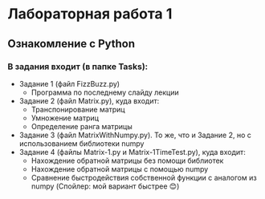 # Лабораторная работа 1
## Ознакомление с Python
### В задания входит (в папке Tasks):
+ Задание 1 (файл FizzBuzz.py)
    + Программа по последнему слайду лекции
+ Задание 2 (файл Matrix.py), куда входит:
    + Транспонирование матриц
	+ Умножение матриц
	+ Определение ранга матрицы
+ Задание 3 (файл MatrixWithNumpy.py). То же, что и Задание 2, но с использованием библиотеки numpy
+ Задание 4 (файлы Matrix-1.py и Matrix-1TimeTest.py), куда входит:
    + Нахождение обратной матрицы без помощи библиотек
	+ Нахождение обратной матрицы с помощью numpy
	+ Сравнение быстродействия собственной функции с аналогом из numpy (Спойлер: мой вариант быстрее :blush:)	